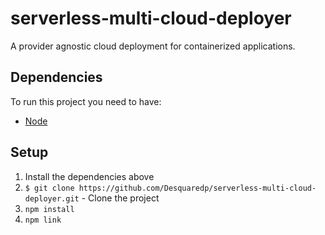 # serverless-multi-cloud-deployer
A provider agnostic cloud deployment for containerized applications.

## Dependencies

To run this project you need to have:

* [Node](http://nodejs.org)

## Setup

1. Install the dependencies above
2. `$ git clone https://github.com/Desquaredp/serverless-multi-cloud-deployer.git` - Clone the project
3. `npm install`
4. `npm link`
